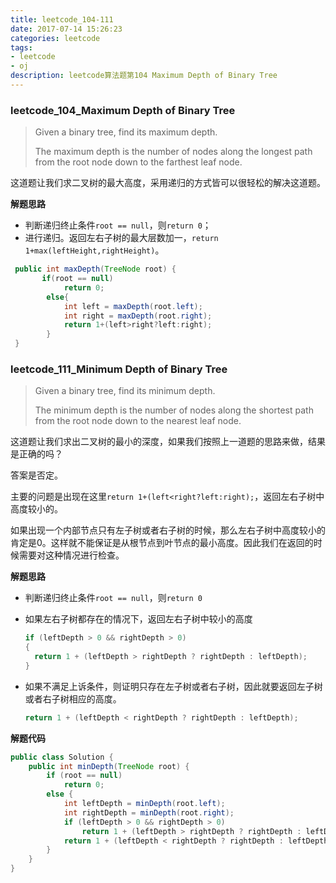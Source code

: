 ```yaml
---
title: leetcode_104-111
date: 2017-07-14 15:26:23
categories: leetcode
tags: 
- leetcode
- oj
description: leetcode算法题第104 Maximum Depth of Binary Tree
---
```


### leetcode\_104\_Maximum Depth of Binary Tree

> Given a binary tree, find its maximum depth.
>
> The maximum depth is the number of nodes along the longest path from the root node down to the farthest leaf node.

这道题让我们求二叉树的最大高度，采用递归的方式皆可以很轻松的解决这道题。

**解题思路**

* 判断递归终止条件`root == null`，则`return 0`；
* 进行递归。返回左右子树的最大层数加一，`return 1+max(leftHeight,rightHeight)`。

```java
 public int maxDepth(TreeNode root) {
       if(root == null)
            return 0;
        else{
            int left = maxDepth(root.left);
            int right = maxDepth(root.right);            
            return 1+(left>right?left:right);
        }
 }
```

### leetcode\_111\_Minimum Depth of Binary Tree

> Given a binary tree, find its minimum depth.
>
> The minimum depth is the number of nodes along the shortest path from the root node down to the nearest leaf node.

这道题让我们求出二叉树的最小的深度，如果我们按照上一道题的思路来做，结果是正确的吗？

答案是否定。

主要的问题是出现在这里`return 1+(left<right?left:right);`，返回左右子树中高度较小的。

如果出现一个内部节点只有左子树或者右子树的时候，那么左右子树中高度较小的肯定是0。这样就不能保证是从根节点到叶节点的最小高度。因此我们在返回的时候需要对这种情况进行检查。

**解题思路**

* 判断递归终止条件`root == null`，则`return 0`

* 如果左右子树都存在的情况下，返回左右子树中较小的高度

  ```java
  if (leftDepth > 0 && rightDepth > 0)
  {
    return 1 + (leftDepth > rightDepth ? rightDepth : leftDepth);
  }
  ```

* 如果不满足上诉条件，则证明只存在左子树或者右子树，因此就要返回左子树或者右子树相应的高度。

  ```java
  return 1 + (leftDepth < rightDepth ? rightDepth : leftDepth);
  ```

**解题代码**

```java
public class Solution {
    public int minDepth(TreeNode root) {
        if (root == null)
            return 0;
        else {
            int leftDepth = minDepth(root.left);
            int rightDepth = minDepth(root.right);
            if (leftDepth > 0 && rightDepth > 0)
                return 1 + (leftDepth > rightDepth ? rightDepth : leftDepth);
            return 1 + (leftDepth < rightDepth ? rightDepth : leftDepth);
        }
    }
}
```

